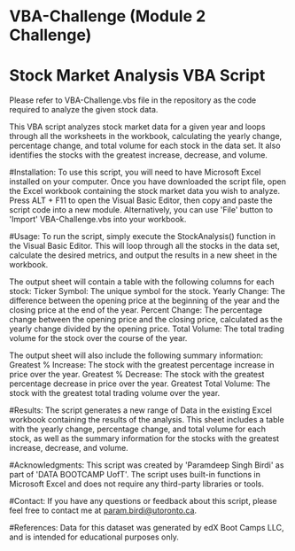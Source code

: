 # VBA-Challenge (Module 2 Challenge)
# Stock Market Analysis VBA Script

Please refer to VBA-Challenge.vbs file in the repository as the code required to analyze the given stock data.

This VBA script analyzes stock market data for a given year and loops through all the worksheets in the workbook, calculating the yearly change, percentage change, and total volume for each stock in the data set. It also identifies the stocks with the greatest increase, decrease, and volume.

#Installation:
To use this script, you will need to have Microsoft Excel installed on your computer. Once you have downloaded the script file, open the Excel workbook containing the stock market data you wish to analyze. Press ALT + F11 to open the Visual Basic Editor, then copy and paste the script code into a new module.
Alternatively, you can use 'File' button to 'Import' VBA-Challenge.vbs into your workbook.

#Usage:
To run the script, simply execute the StockAnalysis() function in the Visual Basic Editor. This will loop through all the stocks in the data set, calculate the desired metrics, and output the results in a new sheet in the workbook.

The output sheet will contain a table with the following columns for each stock:
Ticker Symbol: The unique symbol for the stock.
Yearly Change: The difference between the opening price at the beginning of the year and the closing price at the end of the year.
Percent Change: The percentage change between the opening price and the closing price, calculated as the yearly change divided by the opening price.
Total Volume: The total trading volume for the stock over the course of the year.

The output sheet will also include the following summary information:
Greatest % Increase: The stock with the greatest percentage increase in price over the year.
Greatest % Decrease: The stock with the greatest percentage decrease in price over the year.
Greatest Total Volume: The stock with the greatest total trading volume over the year.

#Results:
The script generates a new range of Data in the existing Excel workbook containing the results of the analysis. This sheet includes a table with the yearly change, percentage change, and total volume for each stock, as well as the summary information for the stocks with the greatest increase, decrease, and volume.

#Acknowledgments:
This script was created by 'Paramdeep Singh Birdi' as part of 'DATA BOOTCAMP UofT'. The script uses built-in functions in Microsoft Excel and does not require any third-party libraries or tools.

#Contact:
If you have any questions or feedback about this script, please feel free to contact me at param.birdi@utoronto.ca.

#References:
Data for this dataset was generated by edX Boot Camps LLC, and is intended for educational purposes only.
